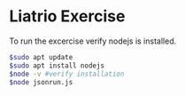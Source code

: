 
# Liatrio Exercise

To run the excercise verify nodejs is installed.
```bash
$sudo apt update
$sudo apt install nodejs
$node -v #verify installation
$node jsonrun.js
```
    
